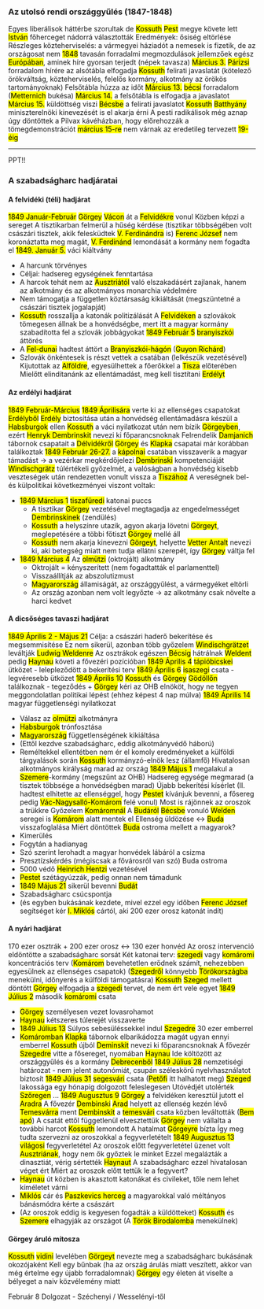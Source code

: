 ### Az utolsó rendi országgyűlés (1847-1848)
Egyes liberálisok háttérbe szorultak de <mark class="hltr-cyan">Kossuth</mark> <mark class="hltr-green">Pest</mark> megye követe lett
<mark class="hltr-cyan">István</mark> főherceget nádorrá választották
Eredmények: ősiség eltörlése
Részleges közteherviselés: a vármegyei háziadót a nemesek is fizetik, de az országosat nem
<mark class="hltr-orange">1848</mark> tavasán forradalmi megmozdulások jellemzőek egész <mark class="hltr-green">Európában</mark>, aminek híre gyorsan terjedt (népek tavasza)
<mark class="hltr-orange">Március 3.</mark> <mark class="hltr-green">Párizsi</mark> forradalom hírére az alsótábla elfogadja <mark class="hltr-cyan">Kossuth</mark> felirati javaslatát (kötelező örökváltság, közteherviselés, felelős kormány, alkotmány az örökös tartományoknak)
Felsőtábla húzza az időt
<mark class="hltr-orange">Március 13.</mark> <mark class="hltr-green">bécsi</mark> forradalom (<mark class="hltr-cyan">Metternich</mark> bukésa)
<mark class="hltr-orange">Március 14.</mark> a felsőtábla is elfogadja a javaslatot
<mark class="hltr-orange">Március 15.</mark> küldöttség viszi <mark class="hltr-green">Bécsbe</mark> a felirati javaslatot
<mark class="hltr-cyan">Kossuth</mark> <mark class="hltr-cyan">Batthyány</mark> miniszterelnöki kinevezését is el akarja érni
A pesti radikálisok még aznap úgy döntöttek a Pilvax kávéházban, hogy előrehozzák a tömegdemonstrációt <mark class="hltr-orange">március 15-re</mark> nem várnak az eredetileg tervezett <mark class="hltr-orange">19-éig</mark>

---
PPT!!
### A szabadságharc hadjáratai
#### A felvidéki (téli) hadjárat
<mark class="hltr-orange">1849 Január-Február</mark>
<mark class="hltr-cyan">Görgey</mark> <mark class="hltr-green">Vácon</mark> át a <mark class="hltr-green">Felvidékre</mark> vonul
Közben képzi a sereget
A tisztikarban felmerül a hűség kérdése (tisztikar többségében volt császári tisztek, akik felesküdtek <mark class="hltr-cyan">V. Ferdinándra</mark> is)
<mark class="hltr-cyan">Ferenc József</mark> nem koronáztatta meg magát, <mark class="hltr-cyan">V. Ferdinánd</mark> lemondását a kormány nem fogadta el
<mark class="hltr-orange">1849. Január 5.</mark> váci kiáltvány 
- A harcunk törvényes 
- Céljai: hadsereg egységének fenntartása
- A harcok tehát nem az <mark class="hltr-green">Ausztriától</mark> való elszakadásért zajlanak, hanem az alkotmány és az alkotmányos monarchia védelmére
- Nem támogatja a független köztársaság kikiáltását (megszüntetné a császári tisztek jogalapját)
- <mark class="hltr-cyan">Kossuth</mark> rosszallja a katonák politizálását
A <mark class="hltr-green">Felvidéken</mark> a szlovákok tömegesen állnak be a honvédségbe, mert itt a magyar kormány szabadította fel a szlovák jobbágyokat
<mark class="hltr-orange">1849 Február 5</mark> <mark class="hltr-green">branyiszkói</mark> áttörés
- A <mark class="hltr-green">Fel-dunai</mark> hadtest áttört a <mark class="hltr-green">Branyiszkói-hágón</mark> (<mark class="hltr-cyan">Guyon Richárd</mark>)
- Szlovák önkéntesek is részt vettek a csatában (lelkészük vezetésével)
Kijutottak az <mark class="hltr-green">Alföldre</mark>, egyesülhettek a főerőkkel a <mark class="hltr-green">Tisza</mark> előterében
Mielőtt elindítanánk az ellentámadást, meg kell tisztítani <mark class="hltr-green">Erdélyt</mark>
#### Az erdélyi hadjárat
<mark class="hltr-orange">1849 Február-Március</mark>
<mark class="hltr-orange">1849 Áprilisára</mark> verte ki  az ellenséges csapatokat <mark class="hltr-green">Erdélyből</mark>
<mark class="hltr-green">Erdély</mark> biztosítása után a honvédség ellentámadásra készül a <mark class="hltr-cyan">Habsburgok</mark> ellen
<mark class="hltr-cyan">Kossuth</mark> a váci nyilatkozat után nem bízik <mark class="hltr-cyan">Görgeyben</mark>, ezért <mark class="hltr-cyan">Henryk Dembrinskit</mark> nevezi ki főparancsnoknak
Felrendelik <mark class="hltr-cyan">Damjanich</mark> tábornok csapatait a <mark class="hltr-green">Délvidékről</mark>
<mark class="hltr-cyan">Görgey</mark> és <mark class="hltr-cyan">Klapka</mark> csapatai már korábban találkoztak
<mark class="hltr-orange">1849 Február 26-27.</mark> a <mark class="hltr-green">kápolnai</mark> csatában visszaverik a magyar támadást → a vezérkar megkérdőjelezi <mark class="hltr-cyan">Dembrinski</mark> kompetenciáját
<mark class="hltr-cyan">Windischgrätz</mark> túlértékeli győzelmét, a valóságban a honvédség kisebb veszteségek után rendezetten vonult vissza a <mark class="hltr-green">Tiszához</mark>
A vereségnek bel- és külpolitikai következményei viszont voltak:
- <mark class="hltr-orange">1849 Március 1</mark> <mark class="hltr-green">tiszafüredi</mark> katonai puccs 
	- A tisztikar <mark class="hltr-cyan">Görgey</mark> vezetésével megtagadja az engedelmességet <mark class="hltr-cyan">Dembrinskinek</mark> (zendülés)
	- <mark class="hltr-cyan">Kossuth</mark> a helyszínre utazik, agyon akarja lövetni <mark class="hltr-cyan">Görgeyt</mark>, meglepetésére a többi főtiszt <mark class="hltr-cyan">Görgey</mark> mellé áll
	- <mark class="hltr-cyan">Kossuth</mark> nem akarja kinevezni <mark class="hltr-cyan">Görgeyt</mark>, helyette <mark class="hltr-cyan">Vetter Antalt</mark>  nevezi ki, aki betegség miatt nem tudja ellátni szerepét, így <mark class="hltr-cyan">Görgey</mark> váltja fel
- <mark class="hltr-orange">1849 Március 4</mark> Az <mark class="hltr-green">olmützi</mark> (oktrojált) alkotmány
	- Oktrojált = kényszerített (nem fogadtatták el parlamenttel)
	- Visszaállítják az abszolutizmust
	- <mark class="hltr-green">Magyarország</mark> államiságát, az országgyűlést, a vármegyéket eltörli
	- Az ország azonban nem volt legyőzte → az alkotmány csak növelte a harci kedvet
#### A dicsőséges tavaszi hadjárat
<mark class="hltr-orange">1849  Április 2 - Május 21</mark>
Célja: a császári haderő bekerítése és megsemmisítése
Ez nem sikerül, azonban több győzelem
<mark class="hltr-cyan">Windischgrätzet</mark> leváltják <mark class="hltr-cyan">Ludwig Weldenre</mark>
Az osztrákok egészen <mark class="hltr-green">Bécsig</mark> hátrálnak
<mark class="hltr-cyan">Weldent</mark> pedig <mark class="hltr-cyan">Haynau</mark> követi a fővezéri pozícióban
<mark class="hltr-orange">1849 Április 4</mark> <mark class="hltr-green">tápióbicskei</mark> ütközet - lelepleződött a bekerítési terv
<mark class="hltr-orange">1849 Április 6</mark> <mark class="hltr-green">isaszegi</mark> csata - legvéresebb ütközet
<mark class="hltr-orange">1849 Április 10</mark> <mark class="hltr-cyan">Kossuth</mark> és <mark class="hltr-cyan">Görgey</mark> <mark class="hltr-green">Gödöllőn</mark> találkoznak - tegeződés + <mark class="hltr-cyan">Görgey</mark> kéri az OHB elnököt, hogy ne tegyen meggondolatlan politikai lépést (ehhez képest 4 nap múlva)
<mark class="hltr-orange">1849 Április 14</mark>  magyar függetlenségi nyilatkozat
- Válasz az <mark class="hltr-green">olmützi</mark> alkotmányra
- <mark class="hltr-cyan">Habsburgok</mark> trónfosztása
- <mark class="hltr-green">Magyarország</mark> függetlenségének kikiáltása
- (Ettől kezdve szabadságharc, eddig alkotmányvédő háború)
- Reméltekkel ellentétben nem ér el komoly eredményeket a külföldi tárgyalások során
<mark class="hltr-cyan">Kossuth</mark> kormányzó-elnök lesz (államfő)
Hivatalosan alkotmányos királyság marad az ország
<mark class="hltr-orange">1849 Május 1</mark> megalakul a <mark class="hltr-cyan">Szemere</mark>-kormány (megszűnt az OHB)
Hadsereg egysége megmarad (a tisztek többsége a honvédségben marad)
Újabb bekerítési kísérlet (II. hadtest elhitette az ellenséggel, hogy <mark class="hltr-green">Pestet</mark> kívánjuk bevenni, a fősereg pedig <mark class="hltr-green">Vác-Nagysalló-Komárom</mark> felé vonul)
Most is rájönnek az oroszok a trükkre
Győzelem <mark class="hltr-green">Komáromnál</mark>
A <mark class="hltr-green">Budáról</mark> <mark class="hltr-green">Bécsbe</mark> vonuló <mark class="hltr-cyan">Welden</mark> seregei is <mark class="hltr-green">Komárom</mark> alatt mentek el
Ellenség üldözése ↔ <mark class="hltr-green">Buda</mark> visszafoglalása
Miért döntöttek <mark class="hltr-green">Buda</mark> ostroma mellett a magyarok?
- Kimerülés
- Fogytán a hadianyag
- Szó szerint lerohadt a magyar honvédek lábáról a csizma
- Presztízskérdés (mégiscsak a fővárosról van szó)
Buda ostroma
- 5000 védő <mark class="hltr-cyan">Heinrich Hentzi</mark> vezetésével
- <mark class="hltr-green">Pestet</mark> szétágyúzzák, pedig onnan nem támadunk
- <mark class="hltr-orange">1849 Május 21</mark> sikerül bevenni <mark class="hltr-green">Budát</mark>
- Szabadságharc csúcspontja
- (és egyben bukásának kezdete, mivel ezzel egy időben <mark class="hltr-cyan">Ferenc József</mark> segítséget kér <mark class="hltr-cyan">I. Miklós</mark> cártól, aki 200 ezer orosz katonát indít)
#### A nyári hadjárat
170 ezer osztrák + 200 ezer orosz ↔ 130 ezer honvéd
Az orosz intervenció eldöntötte a szabadságharc sorsát
Két katonai terv: <mark class="hltr-green">szegedi</mark> vagy <mark class="hltr-green">komáromi</mark> koncentrációs terv
(<mark class="hltr-green">Komárom</mark> bevehetetlen erődnek számít, nehezebben egyesülnek az ellenséges csapatok)
(<mark class="hltr-green">Szegedről</mark> könnyebb <mark class="hltr-green">Törökországba</mark> menekülni, időnyerés a külföldi támogatásra)
<mark class="hltr-cyan">Kossuth</mark> <mark class="hltr-green">Szeged</mark> mellett döntött
<mark class="hltr-cyan">Görgey</mark> elfogadja a <mark class="hltr-green">szegedi</mark> tervet, de nem ért vele egyet
<mark class="hltr-orange">1849 Július 2</mark> második <mark class="hltr-green">komáromi</mark> csata
- <mark class="hltr-cyan">Görgey</mark> személyesen vezet lovasrohamot
- <mark class="hltr-cyan">Haynau</mark> kétszeres túlerejét visszaverte
- <mark class="hltr-orange">1849 Július 13</mark> Súlyos sebesüléssekkel indul <mark class="hltr-green">Szegedre</mark> 30 ezer emberrel
- <mark class="hltr-green">Komáromban</mark> <mark class="hltr-cyan">Klapka</mark> tábornok elbarikádozza magát ugyan ennyi emberrel
<mark class="hltr-cyan">Kossuth</mark> újból <mark class="hltr-cyan">Deminskit</mark> nevezi ki főparancsnoknak
A fővezér <mark class="hltr-green">Szegedre</mark> vitte a fősereget, nyomában <mark class="hltr-cyan">Haynau</mark>
Ide költözött az országgyűlés és a kormány <mark class="hltr-green">Debrecenből</mark>
<mark class="hltr-orange">1849 Július 28</mark> nemzetiségi határozat - nem jelent autonómiát, csupán széleskörű nyelvhasználatot biztosít
<mark class="hltr-orange">1849 Július 31</mark> <mark class="hltr-green">segesvári</mark> csata (<mark class="hltr-cyan">Petőfi</mark> itt halhatott meg)
<mark class="hltr-green">Szeged</mark> lakossága egy hónapig dolgozott feleslegesen
Utóvédjét utolérték <mark class="hltr-green">Szőregen</mark>
...
<mark class="hltr-orange">1849 Augusztus 9</mark> <mark class="hltr-cyan">Görgey</mark> a felvidéken keresztül jutott el <mark class="hltr-green">Aradra</mark>
A fővezér <mark class="hltr-cyan">Dembinski</mark> <mark class="hltr-green">Arad</mark> helyett az ellenség kezén lévő <mark class="hltr-green">Temesvárra</mark> ment
<mark class="hltr-cyan">Dembinskit</mark> a <mark class="hltr-green">temesvári</mark> csata közben leváltották (<mark class="hltr-cyan">Bem apó</mark>)
A csatát ettől függetlenül elvesztettük
<mark class="hltr-cyan">Görgey</mark> nem vállalta a további harcot
<mark class="hltr-cyan">Kossuth</mark> lemondott
A hatalmat <mark class="hltr-cyan">Görgeyre</mark> bízta
Így meg tudta szervezni az oroszokkal a fegyverletételt
<mark class="hltr-orange">1849 Augusztus 13</mark> <mark class="hltr-green">világosi</mark> fegyverletétel
Az oroszok előtt fegyverletétel üzenet volt <mark class="hltr-green">Ausztriának</mark>, hogy nem ők győztek le minket
Ezzel megalázták a dinasztiát, vérig sértették <mark class="hltr-cyan">Haynaut</mark>
A szabadságharc ezzel hivatalosan véget ért
Miért az oroszok előtt tettük le a fegyvert?
- <mark class="hltr-cyan">Haynau</mark> út közben is akasztott katonákat és civileket, tőle nem lehet kíméletet várni
- <mark class="hltr-cyan">Miklós</mark> cár és <mark class="hltr-cyan">Paszkevics herceg</mark> a magyarokkal való méltányos bánásmódra kérte a császárt
- (Az oroszok eddig is kegyesen fogadták a küldötteket)
<mark class="hltr-cyan">Kossuth</mark> és <mark class="hltr-cyan">Szemere</mark> elhagyják az országot (A <mark class="hltr-green">Török Birodalomba</mark> menekülnek)
#### Görgey áruló mítosza
<mark class="hltr-cyan">Kossuth</mark> <mark class="hltr-green">vidini</mark> levelében <mark class="hltr-cyan">Görgeyt</mark> nevezte meg a szabadságharc bukásának okozójaként
Kell egy bűnbak (ha az ország árulás miatt veszített, akkor van még értelme egy újabb forradalomnak)
<mark class="hltr-cyan">Görgey</mark> egy életen át viselte a bélyeget a naiv közvélemény miatt


Február 8 Dolgozat - Széchenyi / Wesselényi-től